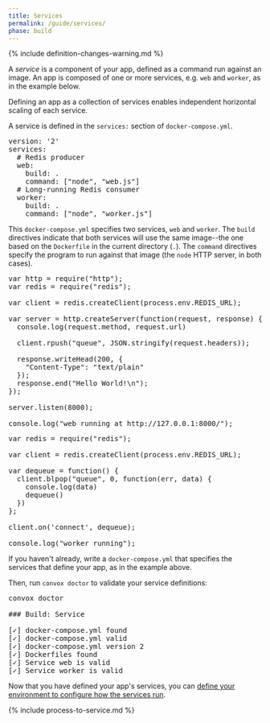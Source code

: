 ```yaml
---
title: Services
permalink: /guide/services/
phase: build
---
```


{% include definition-changes-warning.md %}

A _service_ is a component of your app, defined as a command run against an image. An app is composed of one or more services, e.g. `web` and `worker`, as in the example below.

Defining an app as a collection of services enables independent horizontal scaling of each service.

A service is defined in the `services:` section of `docker-compose.yml`.

<pre class="file yaml" title="docker-compose.yml">
version: '2'
services:
  # Redis producer
  web:
    build: .
    command: ["node", "web.js"]
  # Long-running Redis consumer
  worker:
    build: .
    command: ["node", "worker.js"]
</pre>

This `docker-compose.yml` specifies two services, `web` and `worker`. The `build` directives indicate that both services will use the same image--the one based on the `Dockerfile` in the current directory (`.`). The `command` directives specify the program to run against that image (the `node` HTTP server, in both cases).

<pre class="file js" title="web.js">
var http = require("http");
var redis = require("redis");

var client = redis.createClient(process.env.REDIS_URL);

var server = http.createServer(function(request, response) {
  console.log(request.method, request.url)

  client.rpush("queue", JSON.stringify(request.headers));

  response.writeHead(200, {
    "Content-Type": "text/plain"
  });
  response.end("Hello World!\n");
});

server.listen(8000);

console.log("web running at http://127.0.0.1:8000/");
</pre>

<pre class="file js" title="worker.js">
var redis = require("redis");

var client = redis.createClient(process.env.REDIS_URL);

var dequeue = function() {
  client.blpop("queue", 0, function(err, data) {
    console.log(data)
    dequeue()
  })
};

client.on('connect', dequeue);

console.log("worker running");
</pre>

If you haven't already, write a `docker-compose.yml` that specifies the services that define your app, as in the example above.

Then, run `convox doctor` to validate your service definitions:

<pre class="terminal">
<span class="command">convox doctor</span>

### Build: Service

[<span class="pass">✓</span>] docker-compose.yml found
[<span class="pass">✓</span>] docker-compose.yml valid
[<span class="pass">✓</span>] docker-compose.yml version 2
[<span class="pass">✓</span>] Dockerfiles found
[<span class="pass">✓</span>] Service <span class="service">web</span> is valid
[<span class="pass">✓</span>] Service <span class="service">worker</span> is valid
</pre>

Now that you have defined your app's services, you can [define your environment to configure how the services run](/guide/environment/).

{% include process-to-service.md %}
